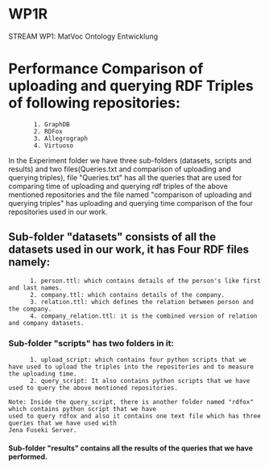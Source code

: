 # WP1R
STREAM WP1: MatVoc Ontology Entwicklung

# Performance Comparison of uploading and querying RDF Triples of following repositories: 
           1. GraphDB
           2. RDFox
           3. Allegrograph
           4. Virtuoso

In the Experiment folder we have three sub-folders (datasets, scripts and results) and two files(Queries.txt and comparison of uploading and querying triples), file "Queries.txt" has all the queries that are used for comparing time of uploading and querying rdf triples of the above mentioned repositories and the file named "comparison of uploading and querying triples" has uploading and querying time comparison of the four repositories used in our work.

## Sub-folder "datasets" consists of all the datasets used in our work, it has Four RDF files namely:
          1. person.ttl: which contains details of the person's like first and last names.
          2. company.ttl: which contains details of the company.
          3. relation.ttl: which defines the relation between person and the company.
          4. company_relation.ttl: it is the combined version of relation and company datasets.
          
### Sub-folder "scripts" has two folders in it:
          1. upload_script: which contains four python scripts that we have used to upload the triples into the repositories and to measure the uploading time.
          2. query_script: It also contains python scripts that we have used to query the above mentioned repositories. 
          
    Note: Inside the query_script, there is another folder named "rdfox" which contains python script that we have 
    used to query rdfox and also it contains one text file which has three queries that we have used with 
    Jena Fuseki Server. 
          
#### Sub-folder "results" contains all the results of the queries that we have performed.     
         

